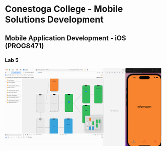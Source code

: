 # Conestoga College - Mobile Solutions Development
## Mobile Application Development - iOS (PROG8471)
### Lab 5

![System demo](screenshot.png)
